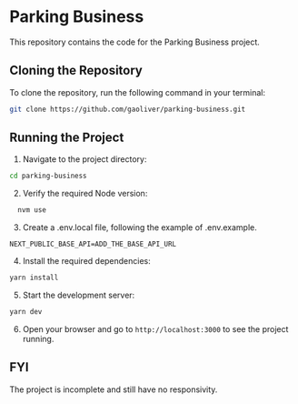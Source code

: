 # Parking Business

This repository contains the code for the Parking Business project.

## Cloning the Repository

To clone the repository, run the following command in your terminal:

```sh
git clone https://github.com/gaoliver/parking-business.git
```

## Running the Project

1. Navigate to the project directory:

```sh
cd parking-business
```

2. Verify the required Node version:

```sh
  nvm use
```

3. Create a .env.local file, following the example of .env.example.

```
NEXT_PUBLIC_BASE_API=ADD_THE_BASE_API_URL
```

4. Install the required dependencies:

```sh
yarn install
```

5. Start the development server:

```sh
yarn dev
```

6. Open your browser and go to `http://localhost:3000` to see the project running.

## FYI

The project is incomplete and still have no responsivity.
